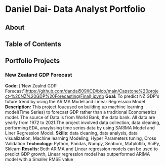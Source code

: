 # Daniel Dai- Data Analyst Portfolio
## About

## Table of Contents
## Portfolio Projects
### New Zealand GDP Forecast
**Code:** ['New Zealnd GDP Forecast']https://github.com/dandai509/IOD/blob/main/Capstone%20project-%20NZ%20GDP%20Forecasting(Final).ipynb
**Goal:** To predict NZ GDP's future trend by using the ARIMA Model and Linear Regression Model
**Description:** This project foucused on building up machine learning model(Time Series) to forecast GDP rather than a traditional Econometrics model. The source of Data is from World Bank, the data bank. All data are yearly from 1972 to 2021.The project involved data collection, data cleaning, performing EDA, anaylysing time series data by using SARIMA Model and Liner Regression Model.
**Skills:** data cleaning, data analysis, data visualization, Machine learning Modeling, Hyper Parameters tuning, Cross Validation
**Technology:** Python, Pandas, Numpy, Seaborn, Matplotlib, SciPy, Sklearn
**Results:** Both ARIMA and Linear regression models can be used to predict GDP growth, Linear regression model has outperformed ARIMA model with a Smaller RMSE value 

